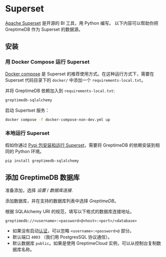 # Superset

[Apache Superset](https://superset.apache.org) 是开源的 BI 工具，用 Python 编写。
以下内容可以帮助你把 GreptimeDB 作为 Superset 的数据源。

## 安装

### 用 Docker Compose 运行 Superset

[Docker compose](https://superset.apache.org/docs/installation/docker-compose)
是 Superset 的推荐使用方式。在这种运行方式下，需要在 Superset 代码目录下的
`docker/` 中添加一个 `requirements-local.txt`。

并将 GreptimeDB 依赖加入到 `requirements-local.txt`:

```txt
greptimedb-sqlalchemy
```

启动 Supertset 服务：

```bash
docker compose -f docker-compose-non-dev.yml up
```

### 本地运行 Superset

假如你通过 [Pypi 包安装和运行
Superset](https://superset.apache.org/docs/installation/pypi)，需要将 GreptimeDB
的依赖安装到相同的 Python 环境。

```bash
pip install greptimedb-sqlalchemy
```

## 添加 GreptimeDB 数据库

准备添加，选择 *设置* / *数据库连接*.

添加数据库，并在支持的数据库列表中选择 *GreptimeDB*。

根据 SQLAlchemy URI 的规范，填写以下格式的数据库连接地址。

```
greptimedb://<username>:<password>@<host>:<port>/<database>
```

- 如果没有启动[认证](/user-guide/operations/authentication.md)，可以忽略
  `<username>:<password>@` 部分。
- 默认端口 `4003` （我们用 PostgresSQL 协议通信）。
- 默认数据库 `public`。如果是使用 GreptimeCloud 实例，可以从控制台复制数据库名称。
